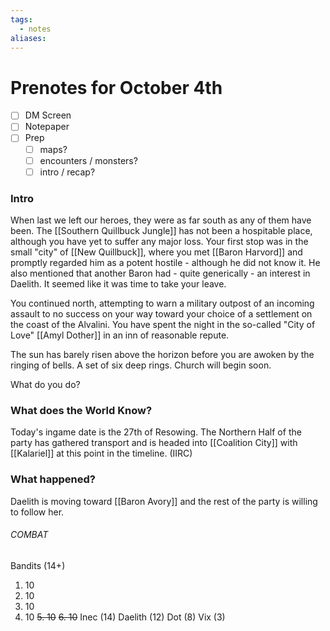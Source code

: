 ```yaml
---
tags:
  - notes
aliases:
---
```


# Prenotes for October 4th
- [ ] DM Screen
- [ ] Notepaper
- [ ] Prep
	- [ ] maps?
	- [ ] encounters / monsters?
	- [ ] intro / recap?

### Intro

When last we left our heroes, they were as far south as any of them have been. The [[Southern Quillbuck Jungle]] has not been a hospitable place, although you have yet to suffer any major loss. Your first stop was in the small "city" of [[New Quillbuck]], where you met [[Baron Harvord]] and promptly regarded him as a potent hostile - although he did not know it. He also mentioned that another Baron had - quite generically - an interest in Daelith. It seemed like it was time to take your leave.

You continued north, attempting to warn a military outpost of an incoming assault to no success on your way toward your choice of a settlement on the coast of the Alvalini. You have spent the night in the so-called "City of Love" [[Amyl Dother]] in an inn of reasonable repute. 

The sun has barely risen above the horizon before you are awoken by the ringing of bells. A set of six deep rings. Church will begin soon. 

What do you do?

### What does the World Know?

Today's ingame date is the 27th of Resowing. The Northern Half of the party has gathered transport and is headed into [[Coalition City]] with [[Kalariel]] at this point in the timeline. (IIRC)

### What happened?

Daelith is moving toward [[Baron Avory]] and the rest of the party is willing to follow her. 

###### COMBAT
Bandits (14+)
1. 10
2. 10
3. 10
4. 10
~~5. 10~~
~~6. 10~~
Inec (14)
Daelith (12)
Dot (8) 
Vix (3)